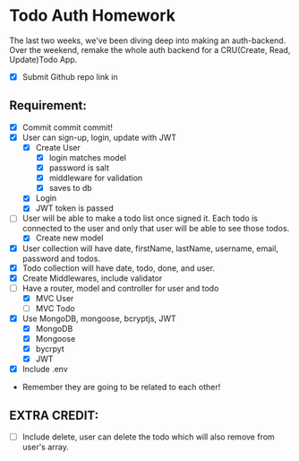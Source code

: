# Todo Auth Homework
The last two weeks, we've been diving deep into making an auth-backend.
Over the weekend, remake the whole auth backend for a CRU(Create, Read, Update)Todo App.

- [x] Submit Github repo link in

## Requirement:
- [x] Commit commit commit!
- [x] User can sign-up, login, update with JWT
  - [x] Create User
    - [x] login matches model
    - [x] password is salt
    - [x] middleware for validation
    - [x] saves to db
  - [x] Login
  - [x] JWT token is passed
- [ ] User will be able to make a todo list once signed it. Each todo is connected to the user and only that user will be able to see those todos.
  - [x] Create new model
- [x] User collection will have date, firstName, lastName, username, email, password and todos.
- [x] Todo collection will have date, todo, done, and user.
- [x] Create Middlewares, include validator
- [ ] Have a router, model and controller for user and todo
  - [x] MVC User
  - [ ] MVC Todo
- [x] Use MongoDB, mongoose, bcryptjs, JWT
  - [x] MongoDB
  - [x] Mongoose
  - [x] bycrpyt
  - [x] JWT
- [x] Include .env

* Remember they are going to be related to each other!

## EXTRA CREDIT:
- [ ] Include delete, user can delete the todo which will also remove from user's array.
